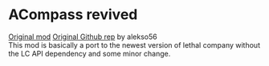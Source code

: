 # ACompass revived  

[Original mod](https://thunderstore.io/c/lethal-company/p/alekso56/ACompass/) [Original Github rep](https://github.com/alekso56/ACompass) by alekso56  
This mod is basically a port to the newest version of lethal company without the LC API dependency and some minor change.
